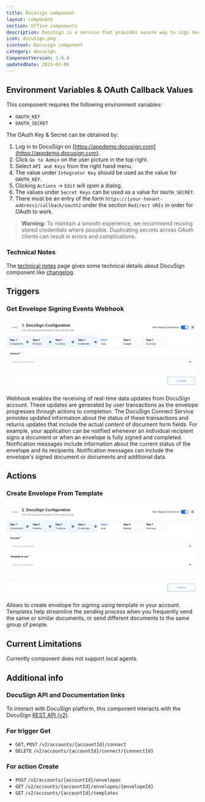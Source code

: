 ```yaml
---
title: Docusign component
layout: component
section: Office components
description: DocuSign is a service that provides secure way to sign documents electronically.
icon: docusign.png
icontext: Docusign component
category: docusign
ComponentVersion: 1.0.4
updatedDate: 2023-04-06
---
```


## Environment Variables & OAuth Callback Values

This component requires the following environment variables:
* `OAUTH_KEY`
* `OAUTH_SECRET`

The OAuth Key & Secret can be obtained by:

1. Log in to DocuSign on [https://appdemo.docusign.com](https://appdemo.docusign.com).
2. Click `Go to Admin` on the user picture in the top right.
3. Select `API and Keys` from the right hand menu.
4. The value under `Integrator Key` should be used as the value for `OAUTH_KEY`.
5. Clicking `Actions` -> `Edit` will open a dialog.
6. The values under `Secret Keys` can be used as a value for `OAUTH_SECRET`.
7. There must be an entry of the form `https://{your-tenant-address}/callback/oauth2` under the section `Redirect URIs` in order for OAuth to work.

>**Warning:** To maintain a smooth experience, we recommend reusing stored credentials where possible. Duplicating secrets across OAuth clients can result in errors and complications.

### Technical Notes

The [technical notes](technical-notes) page gives some technical details about DocuSign component like [changelog](technical-notes#changelog).

## Triggers

### Get Envelope Signing Events Webhook

![Get Envelope Signing Events Webhook](img/get-envelope-trigger.png)

Webhook enables the receiving of real-time data updates from DocuSign account. These updates are generated by user transactions as the envelope progresses through actions to completion. The DocuSign Connect Service provides updated information about the status of these transactions and returns updates that include the actual content of document form fields.
For example, your application can be notified whenever an individual recipient signs a document or when an envelope is fully signed and completed. Notification messages include information about the current status of the envelope and its recipients. Notification messages can include the envelope's signed document or documents and additional data.

## Actions

### Create Envelope From Template

![Create Envelope From Template](img/create-envelope-from-template.png)

Allows to create envelope for signing using template in your account. Templates help streamline the sending process when you frequently send the same or similar documents, or send different documents to the same group of people.

## Current Limitations

Currently component does not support local agents.

## Additional info

### DocuSign API and Documentation links

To interact with DocuSign platform, this component interacts with the DocuSign [REST API (v2)](https://developers.docusign.com/docs/).

### For trigger Get

*   `GET`, `POST` `/v2/accounts/{accountId}/connect`
*   `DELETE` `/v2/accounts/{accountId}/connect/{connectId}`

### For action Create

*   `POST` `/v2/accounts/{accountId}/envelopes`
*   `GET` `/v2/accounts/{accountId}/envelopes/{envelopeId}`
*   `GET` `/v2/accounts/{accountId}/templates`
